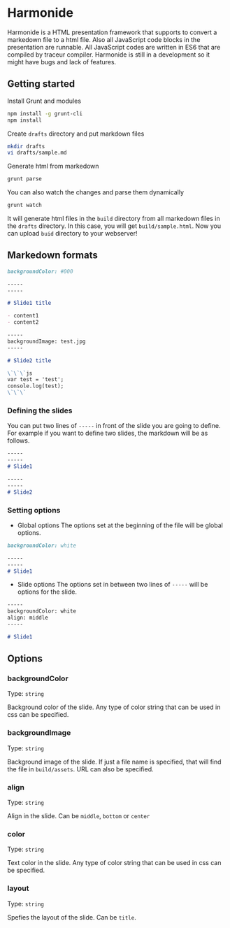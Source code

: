 # Harmonide

Harmonide is a HTML presentation framework that supports to convert a markedown file to a html file. Also all JavaScript code blocks in the presentation are runnable.
All JavaScript codes are written in ES6 that are compiled by traceur compiler. Harmonide is still in a development so it might have bugs and lack of features.

## Getting started

Install Grunt and modules

```sh
npm install -g grunt-cli
npm install
```

Create `drafts` directory and put markdown files

```sh
mkdir drafts
vi drafts/sample.md
```

Generate html from markedown

```sh
grunt parse
```

You can also watch the changes and parse them dynamically
```sh
grunt watch
```

It will generate html files in the `build` directory from all markedown files in the `drafts` directory.
In this case, you will get `build/sample.html`.
Now you can upload `buid` directory to your webserver!


## Markedown formats

```md
backgroundColor: #000

-----
-----

# Slide1 title

- content1
- content2

-----
backgroundImage: test.jpg
-----

# Slide2 title

\`\`\`js
var test = 'test';
console.log(test);
\`\`\`
```

### Defining the slides

You can put two lines of `-----` in front of the slide you are going to define. For example if you want to define two slides, the markdown will be as follows.

```md
-----
-----
# Slide1

-----
-----
# Slide2
```

### Setting options
- Global options
The options set at the beginning of the file will be global options.
```md
backgroundColor: white

-----
-----
# Slide1
```

- Slide options
The options set in between two lines of `-----` will be options for the slide.
```md
-----
backgroundColor: white
align: middle
-----

# Slide1
```

## Options

### backgroundColor
Type: `string`

Background color of the slide. Any type of color string that can be used in css can be specified.

### backgroundImage
Type: `string`

Background image of the slide. If just a file name is specified, that will find the file in `build/assets`. URL can also be specified.

### align
Type: `string`

Align in the slide. Can be `middle`, `bottom` or `center`

### color
Type: `string`

Text color in the slide. Any type of color string that can be used in css can be specified.

### layout
Type: `string`

Spefies the layout of the slide. Can be `title`.

